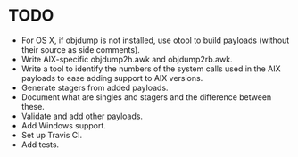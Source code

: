 TODO
====

* For OS X, if objdump is not installed, use otool to build payloads
  (without their source as side comments).
* Write AIX-specific objdump2h.awk and objdump2rb.awk.
* Write a tool to identify the numbers of the system calls used in the AIX
  payloads to ease adding support to AIX versions.
* Generate stagers from added payloads.
* Document what are singles and stagers and the difference between these.
* Validate and add other payloads.
* Add Windows support.
* Set up Travis CI.
* Add tests.
